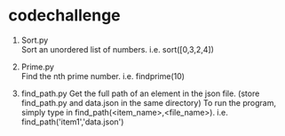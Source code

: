 # codechallenge
1. Sort.py  
   Sort an unordered list of numbers.
    i.e. sort([0,3,2,4])

2. Prime.py  
   Find the nth prime number.
    i.e. findprime(10)

3. find_path.py
   Get the full path of an element in the json file.
   (store find_path.py and data.json in the same directory)
   To run the program, simply type in find_path(<item_name>,<file_name>).
   i.e. find_path('item1','data.json')

